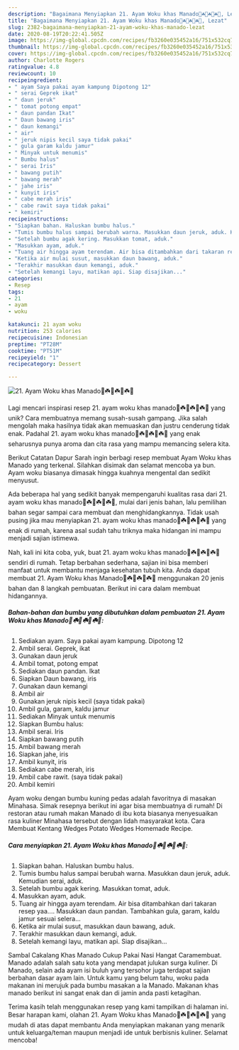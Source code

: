 ```yaml
---
description: "Bagaimana Menyiapkan 21. Ayam Woku khas Manado🐤☘️🐤☘️🐤☘️🐤, Lezat"
title: "Bagaimana Menyiapkan 21. Ayam Woku khas Manado🐤☘️🐤☘️🐤☘️🐤, Lezat"
slug: 2382-bagaimana-menyiapkan-21-ayam-woku-khas-manado-lezat
date: 2020-08-19T20:22:41.505Z
image: https://img-global.cpcdn.com/recipes/fb3260e035452a16/751x532cq70/21-ayam-woku-khas-manado🐤☘️🐤☘️🐤☘️🐤-foto-resep-utama.jpg
thumbnail: https://img-global.cpcdn.com/recipes/fb3260e035452a16/751x532cq70/21-ayam-woku-khas-manado🐤☘️🐤☘️🐤☘️🐤-foto-resep-utama.jpg
cover: https://img-global.cpcdn.com/recipes/fb3260e035452a16/751x532cq70/21-ayam-woku-khas-manado🐤☘️🐤☘️🐤☘️🐤-foto-resep-utama.jpg
author: Charlotte Rogers
ratingvalue: 4.8
reviewcount: 10
recipeingredient:
- " ayam Saya pakai ayam kampung Dipotong 12"
- " serai Geprek ikat"
- " daun jeruk"
- " tomat potong empat"
- " daun pandan Ikat"
- " Daun bawang iris"
- " daun kemangi"
- " air"
- " jeruk nipis kecil saya tidak pakai"
- " gula garam kaldu jamur"
- " Minyak untuk menumis"
- " Bumbu halus"
- " serai Iris"
- " bawang putih"
- " bawang merah"
- " jahe iris"
- " kunyit iris"
- " cabe merah iris"
- " cabe rawit saya tidak pakai"
- " kemiri"
recipeinstructions:
- "Siapkan bahan. Haluskan bumbu halus."
- "Tumis bumbu halus sampai berubah warna. Masukkan daun jeruk, aduk. Kemudian serai, aduk."
- "Setelah bumbu agak kering. Masukkan tomat, aduk."
- "Masukkan ayam, aduk."
- "Tuang air hingga ayam terendam. Air bisa ditambahkan dari takaran resep yaa.... Masukkan daun pandan. Tambahkan gula, garam, kaldu jamur sesuai selera..."
- "Ketika air mulai susut, masukkan daun bawang, aduk."
- "Terakhir masukkan daun kemangi, aduk."
- "Setelah kemangi layu, matikan api. Siap disajikan..."
categories:
- Resep
tags:
- 21
- ayam
- woku

katakunci: 21 ayam woku 
nutrition: 253 calories
recipecuisine: Indonesian
preptime: "PT28M"
cooktime: "PT51M"
recipeyield: "1"
recipecategory: Dessert

---
```



![21. Ayam Woku khas Manado🐤☘️🐤☘️🐤☘️🐤](https://img-global.cpcdn.com/recipes/fb3260e035452a16/751x532cq70/21-ayam-woku-khas-manado🐤☘️🐤☘️🐤☘️🐤-foto-resep-utama.jpg)

Lagi mencari inspirasi resep 21. ayam woku khas manado🐤☘️🐤☘️🐤☘️🐤 yang unik? Cara membuatnya memang susah-susah gampang. Jika salah mengolah maka hasilnya tidak akan memuaskan dan justru cenderung tidak enak. Padahal 21. ayam woku khas manado🐤☘️🐤☘️🐤☘️🐤 yang enak seharusnya punya aroma dan cita rasa yang mampu memancing selera kita.

Berikut Catatan Dapur Sarah ingin berbagi resep membuat Ayam Woku khas Manado yang terkenal. Silahkan disimak dan selamat mencoba ya bun. Ayam woku biasanya dimasak hingga kuahnya mengental dan sedikit menyusut.

Ada beberapa hal yang sedikit banyak mempengaruhi kualitas rasa dari 21. ayam woku khas manado🐤☘️🐤☘️🐤☘️🐤, mulai dari jenis bahan, lalu pemilihan bahan segar sampai cara membuat dan menghidangkannya. Tidak usah pusing jika mau menyiapkan 21. ayam woku khas manado🐤☘️🐤☘️🐤☘️🐤 yang enak di rumah, karena asal sudah tahu triknya maka hidangan ini mampu menjadi sajian istimewa.


Nah, kali ini kita coba, yuk, buat 21. ayam woku khas manado🐤☘️🐤☘️🐤☘️🐤 sendiri di rumah. Tetap berbahan sederhana, sajian ini bisa memberi manfaat untuk membantu menjaga kesehatan tubuh kita. Anda dapat membuat 21. Ayam Woku khas Manado🐤☘️🐤☘️🐤☘️🐤 menggunakan 20 jenis bahan dan 8 langkah pembuatan. Berikut ini cara dalam membuat hidangannya.

<!--inarticleads1-->

##### Bahan-bahan dan bumbu yang dibutuhkan dalam pembuatan 21. Ayam Woku khas Manado🐤☘️🐤☘️🐤☘️🐤:

1. Sediakan  ayam. Saya pakai ayam kampung. Dipotong 12
1. Ambil  serai. Geprek, ikat
1. Gunakan  daun jeruk
1. Ambil  tomat, potong empat
1. Sediakan  daun pandan. Ikat
1. Siapkan  Daun bawang, iris
1. Gunakan  daun kemangi
1. Ambil  air
1. Gunakan  jeruk nipis kecil (saya tidak pakai)
1. Ambil  gula, garam, kaldu jamur
1. Sediakan  Minyak untuk menumis
1. Siapkan  Bumbu halus:
1. Ambil  serai. Iris
1. Siapkan  bawang putih
1. Ambil  bawang merah
1. Siapkan  jahe, iris
1. Ambil  kunyit, iris
1. Sediakan  cabe merah, iris
1. Ambil  cabe rawit. (saya tidak pakai)
1. Ambil  kemiri


Ayam woku dengan bumbu kuning pedas adalah favoritnya di masakan Minahasa. Simak resepnya berikut ini agar bisa membuatnya di rumah! Di restoran atau rumah makan Manado di ibu kota biasanya menyesuaikan rasa kuliner Minahasa tersebut dengan lidah masyarakat kota. Cara Membuat Kentang Wedges Potato Wedges Homemade Recipe. 

<!--inarticleads2-->

##### Cara menyiapkan 21. Ayam Woku khas Manado🐤☘️🐤☘️🐤☘️🐤:

1. Siapkan bahan. Haluskan bumbu halus.
1. Tumis bumbu halus sampai berubah warna. Masukkan daun jeruk, aduk. Kemudian serai, aduk.
1. Setelah bumbu agak kering. Masukkan tomat, aduk.
1. Masukkan ayam, aduk.
1. Tuang air hingga ayam terendam. Air bisa ditambahkan dari takaran resep yaa.... Masukkan daun pandan. Tambahkan gula, garam, kaldu jamur sesuai selera...
1. Ketika air mulai susut, masukkan daun bawang, aduk.
1. Terakhir masukkan daun kemangi, aduk.
1. Setelah kemangi layu, matikan api. Siap disajikan...


Sambal Cakalang Khas Manado Cukup Pakai Nasi Hangat Caramembuat. Manado adalah salah satu kota yang mendapat julukan surga kuliner. Di Manado, selain ada ayam isi buluh yang tersohor juga terdapat sajian berbahan dasar ayam lain. Untuk kamu yang belum tahu, woku pada makanan ini merujuk pada bumbu masakan a la Manado. Makanan khas manado berikut ini sangat enak dan di jamin anda pasti ketagihan. 

Terima kasih telah menggunakan resep yang kami tampilkan di halaman ini. Besar harapan kami, olahan 21. Ayam Woku khas Manado🐤☘️🐤☘️🐤☘️🐤 yang mudah di atas dapat membantu Anda menyiapkan makanan yang menarik untuk keluarga/teman maupun menjadi ide untuk berbisnis kuliner. Selamat mencoba!
